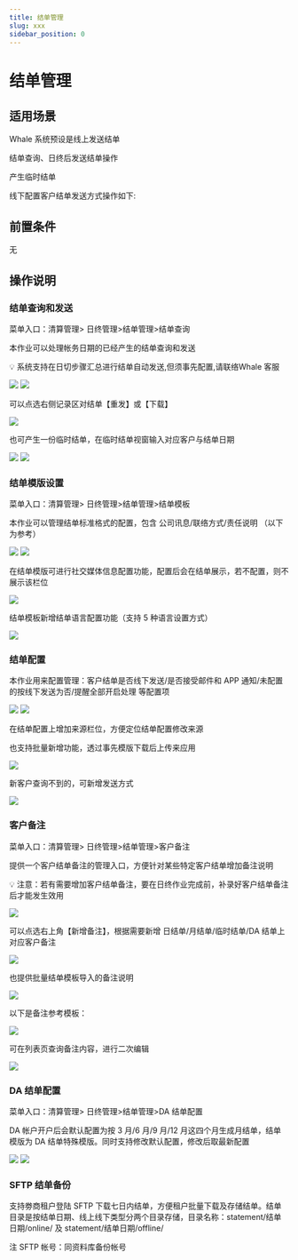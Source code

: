 ```yaml
---
title: 结单管理
slug: xxx
sidebar_position: 0
---
```



# 结单管理

## 适用场景

Whale 系统预设是线上发送结单

结单查询、日终后发送结单操作

产生临时结单

线下配置客户结单发送方式操作如下:

## 前置条件

无

## 操作说明

### 结单查询和发送

菜单入口：清算管理&gt; 日终管理&gt;结单管理&gt;结单查询

本作业可以处理帐务日期的已经产生的结单查询和发送

<div class="callout callout-bg-2 callout-border-2">
<p>💡 系统支持在日切步骤汇总进行结单自动发送,但须事先配置,请联络Whale 客服</p>
</div>

<img src="/assets/YjXLb40nrorBAGxR3efcticInUd.png"/>

<img src="/assets/FO6bbTetzoZiUNxdO3nchwXSnuf.png"/>

可以点选右侧记录区对结单【重发】或【下载】

<img src="/assets/VUvBbz1tkoImKAxMA6dcNYZOnue.png"/>

也可产生一份临时结单，在临时结单视窗输入对应客户与结单日期

<img src="/assets/Wd4lbHcFSoa7xbx1qMDcTvwpnu9.png"/>

<img src="/assets/FpXcbk4vjoKlJkxYzSvcVAznn0z.png"/>

### 结单模版设置

菜单入口：清算管理&gt; 日终管理&gt;结单管理&gt;结单模板 

本作业可以管理结单标准格式的配置，包含 公司讯息/联络方式/责任说明 （以下为参考）

<img src="/assets/AKc5bNxT5ocivxxDVWhc3CoznUe.png"/>

<img src="/assets/GPdebPeeToG1lQxpmCxcS00bnwh.png"/>

在结单模版可进行社交媒体信息配置功能，配置后会在结单展示，若不配置，则不展示该栏位

<img src="/assets/TsylbrsvtoF8UJxSdAucrXeDnje.png"/>

结单模板新增结单语言配置功能（支持 5 种语言设置方式）

<img src="/assets/IwD9bE4h4oYmW5xDAdScOm0bnuh.png"/>

### 结单配置

本作业用来配置管理：客户结单是否线下发送/是否接受邮件和 APP 通知/未配置的按线下发送为否/提醒全部开启处理 等配置项

<img src="/assets/UU0LbjWDKo9NYLx954Yckytnnpd.png"/>

<img src="/assets/G7Y9bTjfBog4SAxJvAic22Bbnvb.png"/>

在结单配置上增加来源栏位，方便定位结单配置修改来源

也支持批量新增功能，透过事先模版下载后上传来应用

<img src="/assets/KSNHbjERrorON6xgPQtcVJ6CnAc.png"/>

新客户查询不到的，可新增发送方式

<img src="/assets/VmPVbRuTNo3st9xe4SGcwgKynnc.png"/>

### 客户备注

菜单入口：清算管理&gt; 日终管理&gt;结单管理&gt;客户备注

提供一个客户结单备注的管理入口，方便针对某些特定客户结单增加备注说明

<div class="callout callout-bg-2 callout-border-2">
<p>💡 注意：若有需要增加客户结单备注，要在日终作业完成前，补录好客户结单备注后才能发生效用</p>
</div>

<img src="/assets/SeDDbdMmWoCS61x6OpTcxlw1n3c.png"/>

可以点选右上角【新增备注】，根据需要新增 日结单/月结单/临时结单/DA 结单上对应客户备注

<img src="/assets/XQ6fbA0bqoMX1xxTyZjcCBrfnUe.png"/>

也提供批量结单模板导入的备注说明

<img src="/assets/XAn2blTUToQ4E2x02Klcz6Wnnof.png"/>

以下是备注参考模板：

<img src="/assets/E4x5bGIb4os3tuxdaAacnkTmn1b.png"/>

可在列表页查询备注内容，进行二次编辑

<img src="/assets/FSrsbCQfeoQEZMxWjuVc6JCCnq4.png"/>

### DA 结单配置

菜单入口：清算管理&gt; 日终管理&gt;结单管理&gt;DA 结单配置

DA 帐户开户后会默认配置为按 3 月/6 月/9 月/12 月这四个月生成月结单，结单模版为 DA 结单特殊模版。同时支持修改默认配置，修改后取最新配置

<img src="/assets/MC4rbxK1Po3haxxVb4Sc7pxvnab.png"/>

<img src="/assets/IOHjbVdYWompK3xXff6cp8H1nJe.png"/>

### SFTP 结单备份

支持劵商租户登陆 SFTP 下载七日内结单，方便租户批量下载及存储结单。结单目录是按结单日期、线上线下类型分两个目录存储，目录名称：statement/结单日期/online/ 及 statement/结单日期/offline/ 

注 SFTP 帐号：同资料库备份帐号

